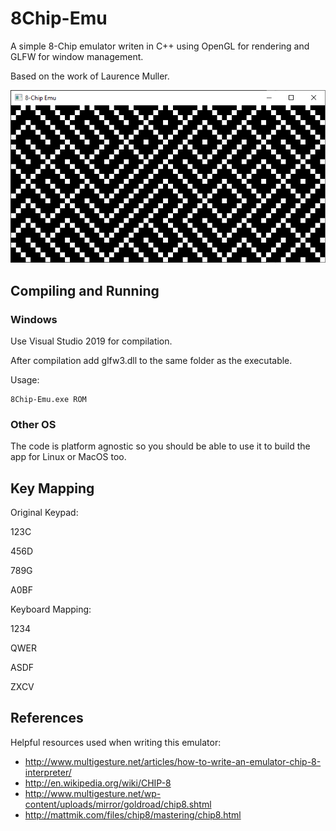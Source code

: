 # 8Chip-Emu

A simple 8-Chip emulator writen in C++ using OpenGL for rendering and GLFW for window management.

Based on the work of Laurence Muller.
<p align="center">
      <img src="Docs/Images/Maze.png">
</p>

## Compiling and Running

### Windows
Use Visual Studio 2019 for compilation.

After compilation add glfw3.dll to the same folder as the executable.

Usage:
```
8Chip-Emu.exe ROM
```
### Other OS
The code is platform agnostic so you should be able to use it to build the app for Linux or MacOS too.

## Key Mapping 
Original Keypad:

123C

456D

789G

A0BF

Keyboard Mapping:

1234

QWER

ASDF

ZXCV

## References
Helpful resources used when writing this emulator:

- http://www.multigesture.net/articles/how-to-write-an-emulator-chip-8-interpreter/
- http://en.wikipedia.org/wiki/CHIP-8
- http://www.multigesture.net/wp-content/uploads/mirror/goldroad/chip8.shtml
- http://mattmik.com/files/chip8/mastering/chip8.html
